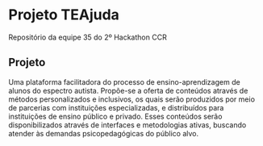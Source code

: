 # Projeto TEAjuda
Repositório da equipe 35 do 2º Hackathon CCR

## Projeto
Uma plataforma facilitadora do processo de ensino-aprendizagem de alunos do espectro autista. Propõe-se a oferta de conteúdos através de métodos personalizados e inclusivos, os quais serão produzidos por meio de parcerias com instituições especializadas, e distribuídos para instituições de ensino público e privado. Esses conteúdos serão disponibilizados através de interfaces e metodologias ativas, buscando atender às demandas psicopedagógicas do público alvo.
